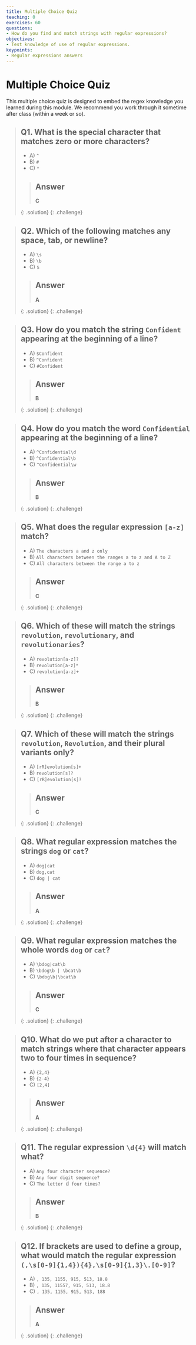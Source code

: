 ```yaml
---
title: Multiple Choice Quiz
teaching: 0
exercises: 60
questions:
- How do you find and match strings with regular expressions?
objectives:
- Test knowledge of use of regular expressions.
keypoints:
- Regular expressions answers
---
```


# Multiple Choice Quiz

This multiple choice quiz is designed to embed the regex knowledge you learned during this module. We recommend you work through it sometime after class (within a week or so). 

> ## Q1. What is the special character that matches zero or more characters?
>
> * A) `^`
> * B) `#`
> * C) `*`
>
> > ## Answer
> >
> > **C**
> > 
> {: .solution}
{: .challenge}

> ## Q2. Which of the following matches any space, tab, or newline?
>
> * A) `\s`
> * B) `\b`
> * C) `$`
>
> > ## Answer
> >
> > **A**
> > 
> {: .solution}
{: .challenge}

> ## Q3. How do you match the string `Confident` appearing at the beginning of a line?
> 
> * A) `$Confident`
> * B) `^Confident`
> * C) `#Confident`
>
> > ## Answer
> >
> > **B**
> > 
> {: .solution}
{: .challenge}

> ## Q4. How do you match the word `Confidential` appearing at the beginning of a line?
> 
> * A) `^Confidential\d`
> * B) `^Confidential\b`
> * C) `^Confidential\w`
>
> > ## Answer
> >
> > **B**
> > 
> {: .solution}
{: .challenge}

> ## Q5. What does the regular expression `[a-z]` match?
> 
> * A) `The characters a and z only`
> * B) `All characters between the ranges a to z and A to Z`
> * C) `All characters between the range a to z`
>
> > ## Answer
> >
> > **C**
> > 
> {: .solution}
{: .challenge}

> ## Q6. Which of these will match the strings `revolution`, `revolutionary`, and `revolutionaries`?
> 
> * A) `revolution[a-z]?`
> * B) `revolution[a-z]*`
> * C) `revolution[a-z]+`
>
> > ## Answer
> >
> > **B**
> > 
> {: .solution}
{: .challenge}

> ## Q7. Which of these will match the strings `revolution`, `Revolution`, and their plural variants only?
> 
> * A) `[rR]evolution[s]+`
> * B) `revolution[s]?`
> * C) `[rR]evolution[s]?`
>
> > ## Answer
> >
> > **C**
> > 
> {: .solution}
{: .challenge}

> ## Q8. What regular expression matches the strings `dog` or `cat`?
>
> * A) `dog|cat`
> * B) `dog,cat`
> * C) `dog | cat`
>
> > ## Answer
> >
> > **A**
> > 
> {: .solution}
{: .challenge}

> ## Q9. What regular expression matches the whole words `dog` or `cat`?
>
> * A) `\bdog|cat\b`
> * B) `\bdog\b | \bcat\b`
> * C) `\bdog\b|\bcat\b`
>
> > ## Answer
> >
> > **C**
> > 
> {: .solution}
{: .challenge}

> ## Q10. What do we put after a character to match strings where that character appears two to four times in sequence?
> 
> * A) `{2,4}`
> * B) `{2-4}`
> * C) `[2,4]`
>
> > ## Answer
> >
> > **A**
> > 
> {: .solution}
{: .challenge}

> ## Q11. The regular expression `\d{4}` will match what?
> * A) `Any four character sequence?`
> * B) `Any four digit sequence?`
> * C) `The letter `d` four times?`
>
> > ## Answer
> >
> > **B**
> > 
> {: .solution}
{: .challenge}

> ## Q12. If brackets are used to define a group, what would match the regular expression `(,\s[0-9]{1,4}){4},\s[0-9]{1,3}\.[0-9]`?
> 
> * A) `, 135, 1155, 915, 513, 18.8`
> * B) `, 135, 11557, 915, 513, 18.8`
> * C) `, 135, 1155, 915, 513, 188`
>
> > ## Answer
> >
> > **A**
> > 
> {: .solution}
{: .challenge}
